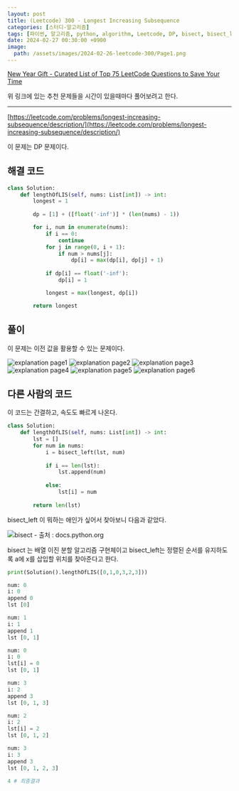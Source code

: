```yaml
---
layout: post
title: (Leetcode) 300 - Longest Increasing Subsequence
categories: [스터디-알고리즘]
tags: [파이썬, 알고리즘, python, algorithm, Leetcode, DP, bisect, bisect_left, 배열 이진 분할 알고리즘]
date: 2024-02-27 00:30:00 +0900
image:
  path: /assets/images/2024-02-26-leetcode-300/Page1.png
---
```


[New Year Gift - Curated List of Top 75 LeetCode Questions to Save Your Time](https://www.teamblind.com/post/New-Year-Gift---Curated-List-of-Top-75-LeetCode-Questions-to-Save-Your-Time-OaM1orEU)

위 링크에 있는 추천 문제들을 시간이 있을때마다 풀어보려고 한다.

---

[https://leetcode.com/problems/longest-increasing-subsequence/description/](https://leetcode.com/problems/longest-increasing-subsequence/description/)

이 문제는 DP 문제이다.

## 해결 코드

```python
class Solution:
    def lengthOfLIS(self, nums: List[int]) -> int:
        longest = 1
        
        dp = [1] + ([float('-inf')] * (len(nums) - 1))

        for i, num in enumerate(nums):
            if i == 0:
                continue
            for j in range(0, i + 1):
                if num > nums[j]:
                    dp[i] = max(dp[i], dp[j] + 1)
            
            if dp[i] == float('-inf'):
                dp[i] = 1

            longest = max(longest, dp[i])

        return longest
```

## 풀이

이 문제는 이전 값을 활용할 수 있는 문제이다.

![explanation page1](/assets/images/2024-02-26-leetcode-300/Page1.png)
![explanation page2](/assets/images/2024-02-26-leetcode-300/Page2.png)
![explanation page3](/assets/images/2024-02-26-leetcode-300/Page3.png)
![explanation page4](/assets/images/2024-02-26-leetcode-300/Page4.png)
![explanation page5](/assets/images/2024-02-26-leetcode-300/Page5.png)
![explanation page6](/assets/images/2024-02-26-leetcode-300/Page6.png)

## 다른 사람의 코드

이 코드는 간결하고, 속도도 빠르게 나온다.

```python
class Solution:
    def lengthOfLIS(self, nums: List[int]) -> int:
        lst = []
        for num in nums:
            i = bisect_left(lst, num)
            
            if i == len(lst):
                lst.append(num)
            
            else:
                lst[i] = num
        
        return len(lst)
```

bisect_left 이 뭐하는 애인가 싶어서 찾아보니 다음과 같았다.

![bisect - 출처 : docs.python.org](/assets/images/2024-02-26-leetcode-300/bisect.png)

bisect 는 배열 이진 분할 알고리즘 구현체이고
bisect_left는 정렬된 순서를 유지하도록 a에 x를 삽입할 위치를 찾아준다고 한다.

```python
print(Solution().lengthOfLIS([0,1,0,3,2,3]))
```

```python
num: 0
i: 0
append 0
lst [0]

num: 1
i: 1
append 1
lst [0, 1]

num: 0
i: 0
lst[i] = 0
lst [0, 1]

num: 3
i: 2
append 3
lst [0, 1, 3]

num: 2
i: 2
lst[i] = 2
lst [0, 1, 2]

num: 3
i: 3
append 3
lst [0, 1, 2, 3]

4 # 최종결과
```

